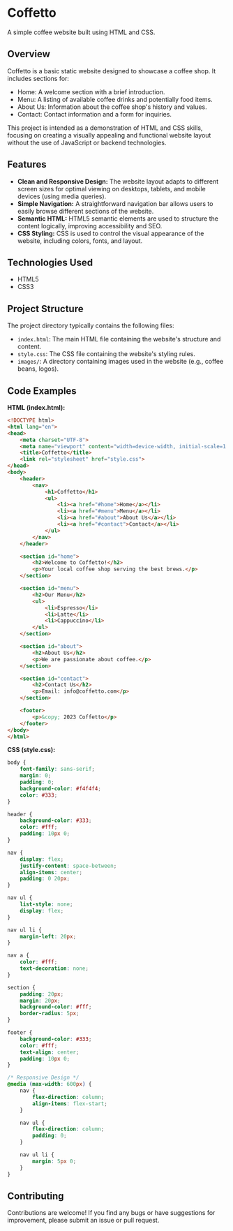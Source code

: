 # Coffetto

A simple coffee website built using HTML and CSS.

## Overview

Coffetto is a basic static website designed to showcase a coffee shop. It includes sections for:

*   Home: A welcome section with a brief introduction.
*   Menu: A listing of available coffee drinks and potentially food items.
*   About Us: Information about the coffee shop's history and values.
*   Contact: Contact information and a form for inquiries.

This project is intended as a demonstration of HTML and CSS skills, focusing on creating a visually appealing and functional website layout without the use of JavaScript or backend technologies.

## Features

*   **Clean and Responsive Design:** The website layout adapts to different screen sizes for optimal viewing on desktops, tablets, and mobile devices (using media queries).
*   **Simple Navigation:**  A straightforward navigation bar allows users to easily browse different sections of the website.
*   **Semantic HTML:** HTML5 semantic elements are used to structure the content logically, improving accessibility and SEO.
*   **CSS Styling:**  CSS is used to control the visual appearance of the website, including colors, fonts, and layout.

## Technologies Used

*   HTML5
*   CSS3

## Project Structure

The project directory typically contains the following files:

*   `index.html`: The main HTML file containing the website's structure and content.
*   `style.css`: The CSS file containing the website's styling rules.
*   `images/`: A directory containing images used in the website (e.g., coffee beans, logos).

## Code Examples

**HTML (index.html):**

```html
<!DOCTYPE html>
<html lang="en">
<head>
    <meta charset="UTF-8">
    <meta name="viewport" content="width=device-width, initial-scale=1.0">
    <title>Coffetto</title>
    <link rel="stylesheet" href="style.css">
</head>
<body>
    <header>
        <nav>
            <h1>Coffetto</h1>
            <ul>
                <li><a href="#home">Home</a></li>
                <li><a href="#menu">Menu</a></li>
                <li><a href="#about">About Us</a></li>
                <li><a href="#contact">Contact</a></li>
            </ul>
        </nav>
    </header>

    <section id="home">
        <h2>Welcome to Coffetto!</h2>
        <p>Your local coffee shop serving the best brews.</p>
    </section>

    <section id="menu">
        <h2>Our Menu</h2>
        <ul>
            <li>Espresso</li>
            <li>Latte</li>
            <li>Cappuccino</li>
        </ul>
    </section>

    <section id="about">
        <h2>About Us</h2>
        <p>We are passionate about coffee.</p>
    </section>

    <section id="contact">
        <h2>Contact Us</h2>
        <p>Email: info@coffetto.com</p>
    </section>

    <footer>
        <p>&copy; 2023 Coffetto</p>
    </footer>
</body>
</html>
```

**CSS (style.css):**

```css
body {
    font-family: sans-serif;
    margin: 0;
    padding: 0;
    background-color: #f4f4f4;
    color: #333;
}

header {
    background-color: #333;
    color: #fff;
    padding: 10px 0;
}

nav {
    display: flex;
    justify-content: space-between;
    align-items: center;
    padding: 0 20px;
}

nav ul {
    list-style: none;
    display: flex;
}

nav ul li {
    margin-left: 20px;
}

nav a {
    color: #fff;
    text-decoration: none;
}

section {
    padding: 20px;
    margin: 20px;
    background-color: #fff;
    border-radius: 5px;
}

footer {
    background-color: #333;
    color: #fff;
    text-align: center;
    padding: 10px 0;
}

/* Responsive Design */
@media (max-width: 600px) {
    nav {
        flex-direction: column;
        align-items: flex-start;
    }

    nav ul {
        flex-direction: column;
        padding: 0;
    }

    nav ul li {
        margin: 5px 0;
    }
}
```

## Contributing

Contributions are welcome! If you find any bugs or have suggestions for improvement, please submit an issue or pull request.
